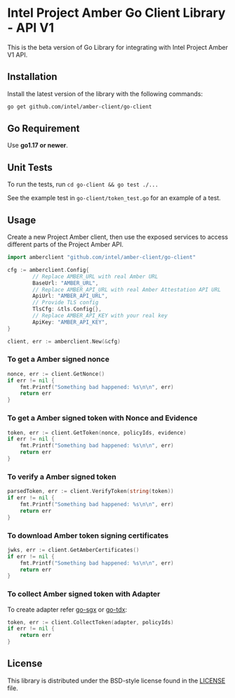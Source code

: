 # Intel Project Amber Go Client Library - API V1
This is the beta version of Go Library for integrating with Intel Project Amber V1 API.

## Installation

Install the latest version of the library with the following commands:

```sh
go get github.com/intel/amber-client/go-client
```

## Go Requirement

Use <b>go1.17 or newer</b>.

## Unit Tests

To run the tests, run `cd go-client && go test ./...`

See the example test in `go-client/token_test.go` for an example of a test.

## Usage

Create a new Project Amber client, then use the exposed services to
access different parts of the Project Amber API.

```go
import amberclient "github.com/intel/amber-client/go-client"

cfg := amberclient.Config{
        // Replace AMBER_URL with real Amber URL
        BaseUrl: "AMBER_URL",
        // Replace AMBER_API_URL with real Amber Attestation API URL
        ApiUrl: "AMBER_API_URL",
        // Provide TLS config
        TlsCfg: &tls.Config{},
        // Replace AMBER_API_KEY with your real key
        ApiKey: "AMBER_API_KEY",
}

client, err := amberclient.New(&cfg)
```

### To get a Amber signed nonce

```go
nonce, err := client.GetNonce()
if err != nil {
    fmt.Printf("Something bad happened: %s\n\n", err)
    return err
}
```

### To get a Amber signed token with Nonce and Evidence

```go
token, err := client.GetToken(nonce, policyIds, evidence)
if err != nil {
    fmt.Printf("Something bad happened: %s\n\n", err)
    return err
}
```

### To verify a Amber signed token

```go
parsedToken, err := client.VerifyToken(string(token))
if err != nil {
    fmt.Printf("Something bad happened: %s\n\n", err)
    return err
}
```

### To download Amber token signing certificates

```go
jwks, err := client.GetAmberCertificates()
if err != nil {
    fmt.Printf("Something bad happened: %s\n\n", err)
    return err
}
```

### To collect Amber signed token with Adapter
To create adapter refer [go-sgx](./go-sgx/README.md) or [go-tdx](./go-tdx/README.md):

```go
token, err := client.CollectToken(adapter, policyIds)
if err != nil {
    return err
}
```

## License

This library is distributed under the BSD-style license found in the [LICENSE](./LICENSE)
file.
